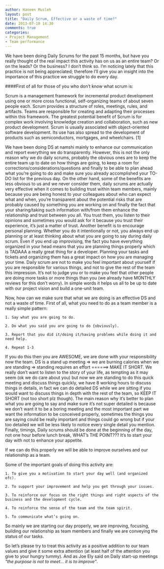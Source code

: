 ```yaml
---
author: Haneen Musleh
layout: post
title: "Daily Scrum, Effective or a waste of time?"
date: 2013-07-10 14:30
comments: true
categories: 
- Project Management
- Team performance
---
```


We have been doing Daily Scrums for the past 15 months, but have you really thought of the real impact this activity has on us as an entire team? Or on the leads? Or the business? I don’t think so. I’m noticing lately that this practice is not being appreciated; therefore I’ll give you an insight into the importance of this practice we struggle to do every day.

 

<!-- more -->

 

####First of all for those of you who don’t know what scrum is:

Scrum is a management framework for incremental product development using one or more cross functional, self-organizing teams of about seven people each. Scrum provides a structure of roles, meetings, rules, and artifacts. Teams are responsible for creating and adapting their processes within this framework. The greatest potential benefit of Scrum is for complex work involving knowledge creation and collaboration, such as new product development. Scrum is usually associated with object-oriented software development. Its use has also spread to the development of products such as semiconductors, mortgages, and wheelchairs. [1]

We have been doing DS at namshi mainly to enhance our communication and report everything we do transparently. However, this is not the only reason why we do daily scrums, probably the obvious ones are to keep the entire team up to date on how things are going, to keep a room for corrections/considerations/questions and finally to be able to plan ahead what you’re going to do and make sure you already accomplished your TO-DO list for the previous day.  On the other hand, some of the benefits are less obvious to us and we never consider them, daily scrums are actually very effective when it comes to building trust within team members, mainly because you are being honest to your colleagues about who can expect what and when, you’re transparent about the potential risks that are probably caused by something you are working on and finally the fact that your sharing/taking such information with/from them enhance the relationship and trust between you all. You trust them, you listen to their opinions and sometimes you would ask for it because you trust their experience, it’s just a matter of trust. Another benefit is to encourage personal planning. Whether you do it intentionally or not, you always end up planning or at least thinking about what you are going to say during daily scrum. Even if you end up improvising, the fact you have everything organized in your head means that you are planning things properly which is TADAAA a really great thing for a developer. Planning your tasks and tickets and organizing them has a great impact on how you are managing your time. Daily scrum are not to make you feel important about yourself if you are responsible for various things, and not to give the rest of the team this impression. It’s not to judge you or to make you feel that other people are doing more tasks or more things than you (we already have MONTHLY reviews for this don’t worry). In simple words it helps us all to be up to date with our project vision and build a one-unit team.

Now, how can we make sure that what we are doing is an effective DS and not a waste of time. First of all, what you need to do as a team member is a really simple pattern:

	1. Say what you are going to do.

	2. Do what you said you are going to do {obviously).

	3. Report that you did it/doing it/having problems while doing it and 		need help.

	4. Repeat 1-3

If you do this then you are AWESOME, we are done with your responsibility now the team. DS is a stand up meeting => we are burning calories when we are standing => standing requires an effort ======> MAKE IT SHORT. We really don’t want to listen to the story of your life, as tempting as it may seem (ok we do care about you) but now we are standing to do this quick meeting and discuss things quickly, we have 8 working hours to discuss things in details, in fact we can do detailed DS while we are sitting if you would want to discuss things in depth with the rest of the team, so KEEP IT SHORT (not too short plz though).  The main reason why it’s better to plan what you are going to say and make sure it’s not super detailed is because we don’t want it to be a boring meeting and the most important part we want the information to be conceived properly, sometimes the things you are saying could be really important and things could go wrong but if your too detailed we will be less likely to notice every single detail you mention. Finally, timings, Daily scrums should be done at the beginning of the day, not one hour before lunch break, WHAT’s THE POINT??? It’s to start your day with not to enhance your appetite.

If we can do this properly we will be able to improve ourselves and our relationship as a team.

Some of the important goals of doing this activity are:

	1. To give you a motivation to start your day well (and organized ofc).

	2. To support your improvement and help you get through your issues.

	3. To reinforce our focus on the right things and right aspects of the 		business and the development cycle.

	4. To reinforce the sense of the team and the team spirit.

	5. To communicate what’s going on.

So mainly we are starting our day properly, we are improving, focusing, building our relationship as team members and finally we are conveying the status of our tasks.

 

So let’s please try to treat this activity as a positive addition to our team values and give it some extra attention (at least half of the attention you give to your hungry tummy). And as Joe Ely said on Daily start-up meetings  *“the purpose is not to meet… it is to improve”*.

 
